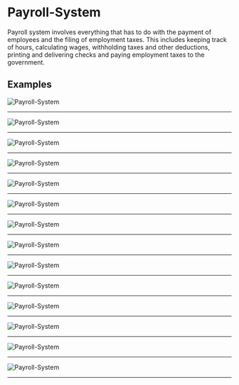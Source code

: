 # Payroll-System
Payroll system involves everything that has to do with the payment of employees and the filing of employment taxes. This includes keeping track of hours, calculating wages, withholding taxes and other deductions, printing and delivering checks and paying employment taxes to the government.

## Examples
![Payroll-System](https://github.com/LazyBruceWayne/Payroll-System/blob/master/15.png)
<hr>

![Payroll-System](https://github.com/LazyBruceWayne/Payroll-System/blob/master/2.png)
<hr>

![Payroll-System](https://github.com/LazyBruceWayne/Payroll-System/blob/master/3.png)
<hr>

![Payroll-System](https://github.com/LazyBruceWayne/Payroll-System/blob/master/4.png)
<hr>

![Payroll-System](https://github.com/LazyBruceWayne/Payroll-System/blob/master/5.png)
<hr>

![Payroll-System](https://github.com/LazyBruceWayne/Payroll-System/blob/master/6.png)
<hr>

![Payroll-System](https://github.com/LazyBruceWayne/Payroll-System/blob/master/7.png)
<hr>

![Payroll-System](https://github.com/LazyBruceWayne/Payroll-System/blob/master/8.png)
<hr>

![Payroll-System](https://github.com/LazyBruceWayne/Payroll-System/blob/master/9.png)
<hr>

![Payroll-System](https://github.com/LazyBruceWayne/Payroll-System/blob/master/10.png)
<hr>

![Payroll-System](https://github.com/LazyBruceWayne/Payroll-System/blob/master/11.png)
<hr>

![Payroll-System](https://github.com/LazyBruceWayne/Payroll-System/blob/master/12.png)
<hr>

![Payroll-System](https://github.com/LazyBruceWayne/Payroll-System/blob/master/13.png)
<hr>

![Payroll-System](https://github.com/LazyBruceWayne/Payroll-System/blob/master/14.png)
<hr>
